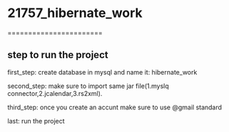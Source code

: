 # 21757_hibernate_work
=======================


step to run the project
------------------------

first_step: create database in mysql and name it: hibernate_work

second_step: make sure to import same jar file(1.myslq connector,2.jcalendar,3.rs2xml).

third_step: once you create an accunt make sure to use @gmail standard

last: run the project
